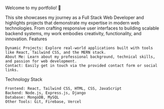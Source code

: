Welcome to my portfolio! 🚀

This site showcases my journey as a Full Stack Web Developer and highlights projects that demonstrate my expertise in modern web technologies. From crafting responsive user interfaces to building scalable backend systems, my work embodies creativity, functionality, and innovation.
Features

    Dynamic Projects: Explore real-world applications built with tools like React, Tailwind CSS, and the MERN stack.
    About Me: Learn about my professional background, technical skills, and passion for web development.
    Contact: Easily get in touch via the provided contact form or social links.

Technology Stack

    Frontend: React, Tailwind CSS, HTML, CSS, JavaScript
    Backend: Node.js, Express.js, Django
    Database: MongoDB, MySQL
    Other Tools: Git, Firebase, Vercel


